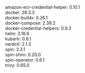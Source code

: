 amazon-ecr-credential-helper: 0.10.1 <br/>
docker: 28.3.3 <br/>
docker-buildx: 0.26.1 <br/>
docker-compose: 2.39.2 <br/>
docker-credential-helpers: 0.9.3 <br/>
helm: 3.18.6 <br/>
kuberlr: 0.6.1 <br/>
nerdctl: 2.1.3 <br/>
spin: 3.3.1 <br/>
spin-shim: 0.20.0 <br/>
spin-operator: 0.6.1 <br/>
trivy: 0.65.0 <br/>
